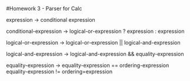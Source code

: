 #Homework 3 - Parser for Calc

expression -> conditional expression

conditional-expression -> logical-or-expression ? expression : expression 

logical-or-expression -> logical-or-expression || logical-and-expression

logical-and-expression -> logical-and-expression && equality-expression

equality-expression -> equality-expression == ordering-expression
                       equality-expression != ordering=expression
                       

